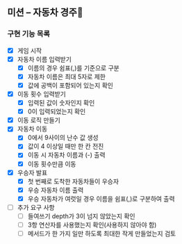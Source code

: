 ## 미션 – 자동차 경주🚗

### 구현 기능 목록

- [x] 게임 시작
- [x] 자동차 이름 입력받기
    - [x] 이름의 경우 쉼표(,)를 기준으로 구분
    - [x] 자동차 이름은 최대 5자로 제한
    - [x] 값에 공백이 포함되어 있는지 확인
- [x] 이동 횟수 입력받기
    - [x] 입력된 값이 숫자인지 확인
    - [x] 0이 입력되었는지 확인
- [x] 이동 로직 만들기
- [x] 자동차 이동
  - [x] 0에서 9사이의 난수 값 생성
  - [x] 값이 4 이상일 때만 한 칸 전진
  - [x] 이동 시 자동차 이름과 (-) 출력
  - [x] 이동 횟수만큼 이동
- [x] 우승자 발표
  - [x] 첫 번째로 도착한 자동차들이 우승자
  - [x] 우승 자동차 이름 출력
  - [x] 우승 자동차가 여럿일 경우 이름을 쉼표(,)로 구분하여 출력
- [ ] 추가 요구 사항
  - [ ] 들여쓰기 depth가 3이 넘지 않았는지 확인
  - [ ] 3항 연산자를 사용했는지 확인(사용하지 않아야 함)
  - [ ] 메서드가 한 가지 일만 하도록 최대한 작게 만들었는지 검토

